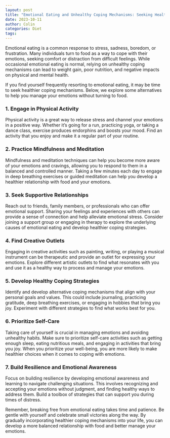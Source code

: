 ```yaml
---
layout: post
title: "Emotional Eating and Unhealthy Coping Mechanisms: Seeking Healthier Options"
date: 2023-10-11
author: Colin
categories: Diet
tags: 
---
```


Emotional eating is a common response to stress, sadness, boredom, or frustration. Many individuals turn to food as a way to cope with their emotions, seeking comfort or distraction from difficult feelings. While occasional emotional eating is normal, relying on unhealthy coping mechanisms can lead to weight gain, poor nutrition, and negative impacts on physical and mental health.

If you find yourself frequently resorting to emotional eating, it may be time to seek healthier coping mechanisms. Below, we explore some alternatives to help you manage your emotions without turning to food.

### 1. Engage in Physical Activity
Physical activity is a great way to release stress and channel your emotions in a positive way. Whether it’s going for a run, practicing yoga, or taking a dance class, exercise produces endorphins and boosts your mood. Find an activity that you enjoy and make it a regular part of your routine.

### 2. Practice Mindfulness and Meditation
Mindfulness and meditation techniques can help you become more aware of your emotions and cravings, allowing you to respond to them in a balanced and controlled manner. Taking a few minutes each day to engage in deep breathing exercises or guided meditation can help you develop a healthier relationship with food and your emotions.

### 3. Seek Supportive Relationships
Reach out to friends, family members, or professionals who can offer emotional support. Sharing your feelings and experiences with others can provide a sense of connection and help alleviate emotional stress. Consider joining a support group or engaging in therapy to explore the underlying causes of emotional eating and develop healthier coping strategies.

### 4. Find Creative Outlets
Engaging in creative activities such as painting, writing, or playing a musical instrument can be therapeutic and provide an outlet for expressing your emotions. Explore different artistic outlets to find what resonates with you and use it as a healthy way to process and manage your emotions.

### 5. Develop Healthy Coping Strategies
Identify and develop alternative coping mechanisms that align with your personal goals and values. This could include journaling, practicing gratitude, deep breathing exercises, or engaging in hobbies that bring you joy. Experiment with different strategies to find what works best for you.

### 6. Prioritize Self-Care
Taking care of yourself is crucial in managing emotions and avoiding unhealthy habits. Make sure to prioritize self-care activities such as getting enough sleep, eating nutritious meals, and engaging in activities that bring you joy. When you prioritize your well-being, you are more likely to make healthier choices when it comes to coping with emotions.

### 7. Build Resilience and Emotional Awareness
Focus on building resilience by developing emotional awareness and learning to navigate challenging situations. This involves recognizing and accepting your emotions without judgment, and finding healthy ways to address them. Build a toolbox of strategies that can support you during times of distress.

Remember, breaking free from emotional eating takes time and patience. Be gentle with yourself and celebrate small victories along the way. By gradually incorporating healthier coping mechanisms into your life, you can develop a more balanced relationship with food and better manage your emotions.